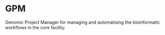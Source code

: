 # GPM
Genomic Project Manager for managing and automatising the bioinformatic workflows in the core facility.
